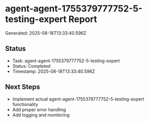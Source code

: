 # agent-agent-1755379777752-5-testing-expert Report

Generated: 2025-08-18T13:33:40.596Z

## Status
- Task: agent-agent-1755379777752-5-testing-expert
- Status: Completed
- Timestamp: 2025-08-18T13:33:40.596Z

## Next Steps
- Implement actual agent-agent-1755379777752-5-testing-expert functionality
- Add proper error handling
- Add logging and monitoring
